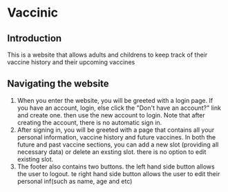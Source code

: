 # Vaccinic

## Introduction
This is a website that allows adults and childrens to keep track of their vaccine history and their upcoming vaccines

## Navigating the website
1. When you enter the website, you will be greeted with a login page. If you have an account, login, else click the "Don't have an account?" link and create one. then use the new account to login. Note that after creating the account, there is no automatic sign in.
2. After signing in, you will be greeted with a page that contains all your personal information, vaccine history and future vaccines. In both the future and past vaccine sections, you can add a new slot (providing all necessary data) or delete an exsting slot. there is no option to edit existing slot.
3. The footer also contains two buttons. the left hand side button allows the user to logout. te right hand side button allows the user to edit their personal inf(such as name, age and etc)
